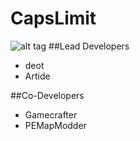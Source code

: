 # CapsLimit
![alt tag](http://s22.postimg.org/sdb8cdo29/Caps_Limit_Cover.png)
##Lead Developers
* deot
* Artide

##Co-Developers
* Gamecrafter
* PEMapModder
